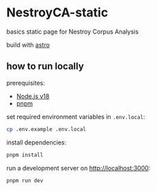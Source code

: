 
# NestroyCA-static
basics static page for Nestroy Corpus Analysis

build with [astro](https://github.com/acdh-oeaw/template-website-astro)

## how to run locally

prerequisites:

- [Node.js v18](https://nodejs.org/en/download)
- [pnpm](https://pnpm.io/installation)

set required environment variables in `.env.local`:

```bash
cp .env.example .env.local
```

install dependencies:

```bash
pnpm install
```

run a development server on [http://localhost:3000](http://localhost:3000):

```bash
pnpm run dev
```